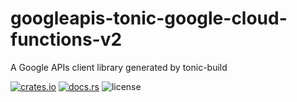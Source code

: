# googleapis-tonic-google-cloud-functions-v2

A Google APIs client library generated by tonic-build

[![crates.io](https://img.shields.io/crates/v/googleapis-tonic-google-cloud-functions-v2)](https://crates.io/crates/googleapis-tonic-google-cloud-functions-v2)
[![docs.rs](https://img.shields.io/docsrs/googleapis-tonic-google-cloud-functions-v2)](https://docs.rs/googleapis-tonic-google-cloud-functions-v2)
![license](https://img.shields.io/crates/l/googleapis-tonic-google-cloud-functions-v2)
